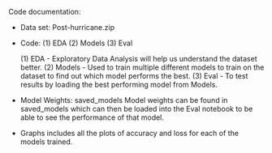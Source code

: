 Code documentation:
- Data set: Post-hurricane.zip
- Code: 
    (1) EDA
    (2) Models
    (3) Eval 

    (1) EDA - Exploratory Data Analysis will help us understand the dataset better. 
    (2) Models - Used to train multiple different models to train on the dataset to find out which model performs the best.
    (3) Eval - To test results by loading the best performing model from Models.

- Model Weights: saved_models
    Model weights can be found in saved_models which can then be loaded into the Eval notebook to be able to see the performance of that model. 

- Graphs includes all the plots of accuracy and loss for each of the models trained. 